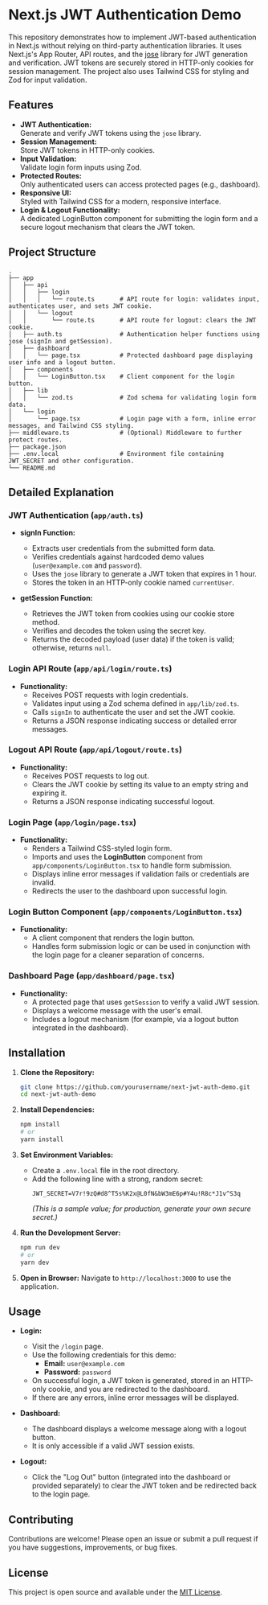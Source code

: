 # Next.js JWT Authentication Demo

This repository demonstrates how to implement JWT-based authentication in Next.js without relying on third-party authentication libraries. It uses Next.js's App Router, API routes, and the [jose](https://github.com/panva/jose) library for JWT generation and verification. JWT tokens are securely stored in HTTP-only cookies for session management. The project also uses Tailwind CSS for styling and Zod for input validation.

## Features

- **JWT Authentication:**  
  Generate and verify JWT tokens using the `jose` library.
- **Session Management:**  
  Store JWT tokens in HTTP-only cookies.
- **Input Validation:**  
  Validate login form inputs using Zod.
- **Protected Routes:**  
  Only authenticated users can access protected pages (e.g., dashboard).
- **Responsive UI:**  
  Styled with Tailwind CSS for a modern, responsive interface.
- **Login & Logout Functionality:**  
  A dedicated LoginButton component for submitting the login form and a secure logout mechanism that clears the JWT token.

## Project Structure

```
.
├── app
│   ├── api
│   │   ├── login
│   │   │   └── route.ts       # API route for login: validates input, authenticates user, and sets JWT cookie.
│   │   └── logout
│   │       └── route.ts       # API route for logout: clears the JWT cookie.
│   ├── auth.ts                # Authentication helper functions using jose (signIn and getSession).
│   ├── dashboard
│   │   └── page.tsx           # Protected dashboard page displaying user info and a logout button.
│   ├── components
│   │   └── LoginButton.tsx    # Client component for the login button.
│   ├── lib
│   │   └── zod.ts             # Zod schema for validating login form data.
│   └── login
│       └── page.tsx           # Login page with a form, inline error messages, and Tailwind CSS styling.
├── middleware.ts              # (Optional) Middleware to further protect routes.
├── package.json
├── .env.local                 # Environment file containing JWT_SECRET and other configuration.
└── README.md
```

## Detailed Explanation

### JWT Authentication (`app/auth.ts`)
- **signIn Function:**  
  - Extracts user credentials from the submitted form data.
  - Verifies credentials against hardcoded demo values (`user@example.com` and `password`).
  - Uses the `jose` library to generate a JWT token that expires in 1 hour.
  - Stores the token in an HTTP-only cookie named `currentUser`.

- **getSession Function:**  
  - Retrieves the JWT token from cookies using our cookie store method.
  - Verifies and decodes the token using the secret key.
  - Returns the decoded payload (user data) if the token is valid; otherwise, returns `null`.

### Login API Route (`app/api/login/route.ts`)
- **Functionality:**  
  - Receives POST requests with login credentials.
  - Validates input using a Zod schema defined in `app/lib/zod.ts`.
  - Calls `signIn` to authenticate the user and set the JWT cookie.
  - Returns a JSON response indicating success or detailed error messages.

### Logout API Route (`app/api/logout/route.ts`)
- **Functionality:**  
  - Receives POST requests to log out.
  - Clears the JWT cookie by setting its value to an empty string and expiring it.
  - Returns a JSON response indicating successful logout.

### Login Page (`app/login/page.tsx`)
- **Functionality:**  
  - Renders a Tailwind CSS-styled login form.
  - Imports and uses the **LoginButton** component from `app/components/LoginButton.tsx` to handle form submission.
  - Displays inline error messages if validation fails or credentials are invalid.
  - Redirects the user to the dashboard upon successful login.

### Login Button Component (`app/components/LoginButton.tsx`)
- **Functionality:**  
  - A client component that renders the login button.
  - Handles form submission logic or can be used in conjunction with the login page for a cleaner separation of concerns.

### Dashboard Page (`app/dashboard/page.tsx`)
- **Functionality:**  
  - A protected page that uses `getSession` to verify a valid JWT session.
  - Displays a welcome message with the user's email.
  - Includes a logout mechanism (for example, via a logout button integrated in the dashboard).

## Installation

1. **Clone the Repository:**
   ```bash
   git clone https://github.com/yourusername/next-jwt-auth-demo.git
   cd next-jwt-auth-demo
   ```

2. **Install Dependencies:**
   ```bash
   npm install
   # or
   yarn install
   ```

3. **Set Environment Variables:**
   - Create a `.env.local` file in the root directory.
   - Add the following line with a strong, random secret:
     ```
     JWT_SECRET=V7r!9zQ#d8^T5s%K2x@L0fN&bW3mE6p#Y4u!R8c*J1v^S3q
     ```
     *(This is a sample value; for production, generate your own secure secret.)*

4. **Run the Development Server:**
   ```bash
   npm run dev
   # or
   yarn dev
   ```

5. **Open in Browser:**
   Navigate to `http://localhost:3000` to use the application.

## Usage

- **Login:**
  - Visit the `/login` page.
  - Use the following credentials for this demo:
    - **Email:** `user@example.com`
    - **Password:** `password`
  - On successful login, a JWT token is generated, stored in an HTTP-only cookie, and you are redirected to the dashboard.
  - If there are any errors, inline error messages will be displayed.

- **Dashboard:**
  - The dashboard displays a welcome message along with a logout button.
  - It is only accessible if a valid JWT session exists.

- **Logout:**
  - Click the "Log Out" button (integrated into the dashboard or provided separately) to clear the JWT token and be redirected back to the login page.

## Contributing

Contributions are welcome! Please open an issue or submit a pull request if you have suggestions, improvements, or bug fixes.

## License

This project is open source and available under the [MIT License](LICENSE).
